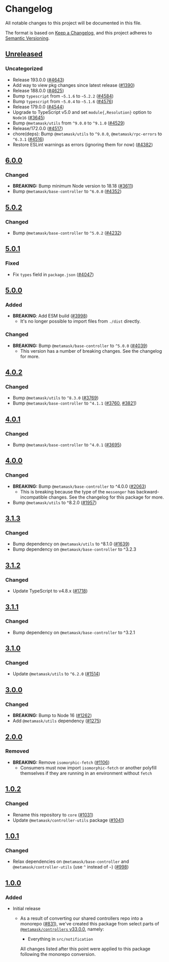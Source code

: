 # Changelog

All notable changes to this project will be documented in this file.

The format is based on [Keep a Changelog](https://keepachangelog.com/en/1.0.0/),
and this project adheres to [Semantic Versioning](https://semver.org/spec/v2.0.0.html).

## [Unreleased]

### Uncategorized

- Release 193.0.0 ([#4643](https://github.com/MetaMask/core/pull/4643))
- Add way to view pkg changes since latest release ([#1390](https://github.com/MetaMask/core/pull/1390))
- Release 188.0.0 ([#4625](https://github.com/MetaMask/core/pull/4625))
- Bump `typescript` from `~5.1.6` to `~5.2.2` ([#4584](https://github.com/MetaMask/core/pull/4584))
- Bump `typescript` from `~5.0.4` to `~5.1.6` ([#4576](https://github.com/MetaMask/core/pull/4576))
- Release 179.0.0 ([#4544](https://github.com/MetaMask/core/pull/4544))
- Upgrade to TypeScript v5.0 and set `module{,Resolution}` option to `Node16` ([#3645](https://github.com/MetaMask/core/pull/3645))
- Bump `@metamask/utils` from `^9.0.0` to `^9.1.0` ([#4529](https://github.com/MetaMask/core/pull/4529))
- Release/172.0.0 ([#4517](https://github.com/MetaMask/core/pull/4517))
- chore(deps): Bump `@metamask/utils` to `^9.0.0`, `@metamask/rpc-errors` to `^6.3.1` ([#4516](https://github.com/MetaMask/core/pull/4516))
- Restore ESLint warnings as errors (ignoring them for now) ([#4382](https://github.com/MetaMask/core/pull/4382))

## [6.0.0]

### Changed

- **BREAKING:** Bump minimum Node version to 18.18 ([#3611](https://github.com/MetaMask/core/pull/3611))
- Bump `@metamask/base-controller` to `^6.0.0` ([#4352](https://github.com/MetaMask/core/pull/4352))

## [5.0.2]

### Changed

- Bump `@metamask/base-controller` to `^5.0.2` ([#4232](https://github.com/MetaMask/core/pull/4232))

## [5.0.1]

### Fixed

- Fix `types` field in `package.json` ([#4047](https://github.com/MetaMask/core/pull/4047))

## [5.0.0]

### Added

- **BREAKING**: Add ESM build ([#3998](https://github.com/MetaMask/core/pull/3998))
  - It's no longer possible to import files from `./dist` directly.

### Changed

- **BREAKING:** Bump `@metamask/base-controller` to `^5.0.0` ([#4039](https://github.com/MetaMask/core/pull/4039))
  - This version has a number of breaking changes. See the changelog for more.

## [4.0.2]

### Changed

- Bump `@metamask/utils` to `^8.3.0` ([#3769](https://github.com/MetaMask/core/pull/3769))
- Bump `@metamask/base-controller` to `^4.1.1` ([#3760](https://github.com/MetaMask/core/pull/3760), [#3821](https://github.com/MetaMask/core/pull/3821))

## [4.0.1]

### Changed

- Bump `@metamask/base-controller` to `^4.0.1` ([#3695](https://github.com/MetaMask/core/pull/3695))

## [4.0.0]

### Changed

- **BREAKING:** Bump `@metamask/base-controller` to ^4.0.0 ([#2063](https://github.com/MetaMask/core/pull/2063))
  - This is breaking because the type of the `messenger` has backward-incompatible changes. See the changelog for this package for more.
- Bump `@metamask/utils` to ^8.2.0 ([#1957](https://github.com/MetaMask/core/pull/1957))

## [3.1.3]

### Changed

- Bump dependency on `@metamask/utils` to ^8.1.0 ([#1639](https://github.com/MetaMask/core/pull/1639))
- Bump dependency on `@metamask/base-controller` to ^3.2.3

## [3.1.2]

### Changed

- Update TypeScript to v4.8.x ([#1718](https://github.com/MetaMask/core/pull/1718))

## [3.1.1]

### Changed

- Bump dependency on `@metamask/base-controller` to ^3.2.1

## [3.1.0]

### Changed

- Update `@metamask/utils` to `^6.2.0` ([#1514](https://github.com/MetaMask/core/pull/1514))

## [3.0.0]

### Changed

- **BREAKING:** Bump to Node 16 ([#1262](https://github.com/MetaMask/core/pull/1262))
- Add `@metamask/utils` dependency ([#1275](https://github.com/MetaMask/core/pull/1275))

## [2.0.0]

### Removed

- **BREAKING:** Remove `isomorphic-fetch` ([#1106](https://github.com/MetaMask/controllers/pull/1106))
  - Consumers must now import `isomorphic-fetch` or another polyfill themselves if they are running in an environment without `fetch`

## [1.0.2]

### Changed

- Rename this repository to `core` ([#1031](https://github.com/MetaMask/controllers/pull/1031))
- Update `@metamask/controller-utils` package ([#1041](https://github.com/MetaMask/controllers/pull/1041))

## [1.0.1]

### Changed

- Relax dependencies on `@metamask/base-controller` and `@metamask/controller-utils` (use `^` instead of `~`) ([#998](https://github.com/MetaMask/core/pull/998))

## [1.0.0]

### Added

- Initial release

  - As a result of converting our shared controllers repo into a monorepo ([#831](https://github.com/MetaMask/core/pull/831)), we've created this package from select parts of [`@metamask/controllers` v33.0.0](https://github.com/MetaMask/core/tree/v33.0.0), namely:

    - Everything in `src/notification`

    All changes listed after this point were applied to this package following the monorepo conversion.

[Unreleased]: https://github.com/MetaMask/core/compare/@metamask/notification-controller@6.0.0...HEAD
[6.0.0]: https://github.com/MetaMask/core/compare/@metamask/notification-controller@5.0.2...@metamask/notification-controller@6.0.0
[5.0.2]: https://github.com/MetaMask/core/compare/@metamask/notification-controller@5.0.1...@metamask/notification-controller@5.0.2
[5.0.1]: https://github.com/MetaMask/core/compare/@metamask/notification-controller@5.0.0...@metamask/notification-controller@5.0.1
[5.0.0]: https://github.com/MetaMask/core/compare/@metamask/notification-controller@4.0.2...@metamask/notification-controller@5.0.0
[4.0.2]: https://github.com/MetaMask/core/compare/@metamask/notification-controller@4.0.1...@metamask/notification-controller@4.0.2
[4.0.1]: https://github.com/MetaMask/core/compare/@metamask/notification-controller@4.0.0...@metamask/notification-controller@4.0.1
[4.0.0]: https://github.com/MetaMask/core/compare/@metamask/notification-controller@3.1.3...@metamask/notification-controller@4.0.0
[3.1.3]: https://github.com/MetaMask/core/compare/@metamask/notification-controller@3.1.2...@metamask/notification-controller@3.1.3
[3.1.2]: https://github.com/MetaMask/core/compare/@metamask/notification-controller@3.1.1...@metamask/notification-controller@3.1.2
[3.1.1]: https://github.com/MetaMask/core/compare/@metamask/notification-controller@3.1.0...@metamask/notification-controller@3.1.1
[3.1.0]: https://github.com/MetaMask/core/compare/@metamask/notification-controller@3.0.0...@metamask/notification-controller@3.1.0
[3.0.0]: https://github.com/MetaMask/core/compare/@metamask/notification-controller@2.0.0...@metamask/notification-controller@3.0.0
[2.0.0]: https://github.com/MetaMask/core/compare/@metamask/notification-controller@1.0.2...@metamask/notification-controller@2.0.0
[1.0.2]: https://github.com/MetaMask/core/compare/@metamask/notification-controller@1.0.1...@metamask/notification-controller@1.0.2
[1.0.1]: https://github.com/MetaMask/core/compare/@metamask/notification-controller@1.0.0...@metamask/notification-controller@1.0.1
[1.0.0]: https://github.com/MetaMask/core/releases/tag/@metamask/notification-controller@1.0.0
